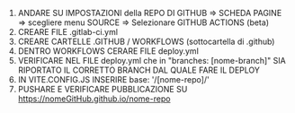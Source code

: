 1) ANDARE SU IMPOSTAZIONI della REPO DI GITHUB => SCHEDA PAGINE => scegliere menu SOURCE => Selezionare GITHUB ACTIONS (beta)
2) CREARE FILE .gitlab-ci.yml
3) CREARE CARTELLE .GITHUB / WORKFLOWS (sottocartella di .github)
4) DENTRO WORKFLOWS CERARE FILE deploy.yml
5) VERIFICARE NEL FILE deploy.yml che in "branches: [nome-branch]" SIA RIPORTATO IL CORRETTO BRANCH DAL QUALE FARE IL DEPLOY
6) IN VITE.CONFIG.JS INSERIRE base: '/[nome-repo]/'
7) PUSHARE E VERIFICARE PUBBLICAZIONE SU https://nomeGitHub.github.io/nome-repo
